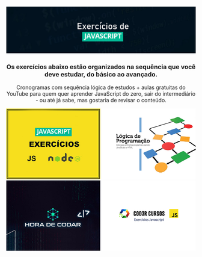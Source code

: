 

<div align="center"> 
  
  ![](https://github.com/Diegojfsr/JavaScript_Exercicios/blob/main/img/Capa_Exercicios_JavaScript.jpg)
  
  
  ### Os exercícios abaixo estão organizados na sequência que você deve estudar, do básico ao avançado.
  Cronogramas com sequência lógica de estudos + aulas gratuitas do YouTube para quem quer aprender JavaScript do zero, sair do intermediário - ou até já sabe, mas gostaria de revisar o conteúdo.
  

  
  <p float="center">
    <a href="https:"> <img src="https://github.com/Diegojfsr/JavaScript_Exercicios/blob/main/img/Ex1.jpg" width="250"/></a>
    <a href="https:"> <img src="https://github.com/Diegojfsr/JavaScript_Exercicios/blob/main/img/Ex2.jpg" width="250"/></a>
    <a href="https:"> <img src="https://github.com/Diegojfsr/JavaScript_Exercicios/blob/main/img/Ex3.jpg" width="250"/></a>
    <a href="https:"> <img src="https://github.com/Diegojfsr/JavaScript_Exercicios/blob/main/img/Ex4.jpg" width="250"/></a>
  </p>




</div>


